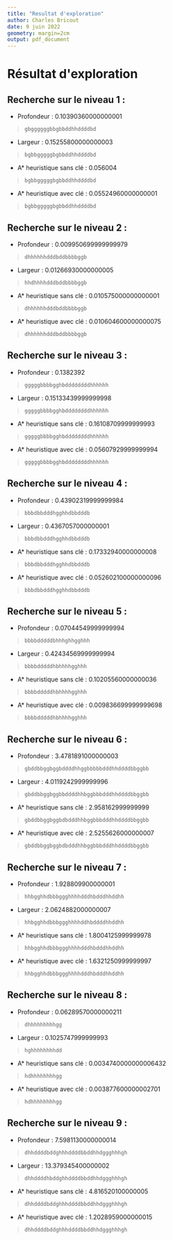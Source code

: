 ```yaml
---
title: "Resultat d'exploration"
author: Charles Bricout
date: 9 juin 2022
geometry: margin=2cm
output: pdf_document
---
```

# Résultat d'exploration

## Recherche sur le niveau 1 :

- Profondeur : 0.10390360000000001
       
> ```gbggggggbbgbbddhhddddbd```

- Largeur :  0.15255800000000003

> ```bgbbgggggbgbbddhhddddbd```

- A* heuristique sans clé :  0.056004

> ```bgbbgggggbgbbddhhddddbd```

- A* heuristique avec clé :  0.05524960000000001

> ```bgbbgggggbgbbddhhddddbd```


## Recherche sur le niveau 2 :

- Profondeur :  0.009950699999999979 

> ```dhhhhhhdddbddbbbbggb```

- Largeur :  0.01266930000000005 

> ```hhdhhhhdddbddbbbbggb```

- A* heuristique sans clé :  0.010575000000000001 

> ```dhhhhhhdddbddbbbbggb```

- A* heuristique avec clé :  0.010604600000000075 

> ```dhhhhhhdddbddbbbbggb```


## Recherche sur le niveau 3 :

- Profondeur :  0.1382392 

> ```gggggbbbbgghbddddddddhhhhhh```

- Largeur :  0.15133439999999998 

> ```gggggbbbbgghbddddddddhhhhhh```

- A* heuristique sans clé :  0.16108709999999993 

> ```gggggbbbbgghbddddddddhhhhhh```

- A* heuristique avec clé :  0.05607929999999994 

> ```gggggbbbbgghbddddddddhhhhhh```


## Recherche sur le niveau 4 :

- Profondeur :  0.43902319999999984 

> ```bbbdbbdddhgghhdbbdddb```

- Largeur :  0.4367057000000001 

> ```bbbdbbdddhgghhdbbdddb```

- A* heuristique sans clé :  0.17332940000000008 

> ```bbbdbbdddhgghhdbbdddb```

- A* heuristique avec clé :  0.052602100000000096 

> ```bbbdbbdddhgghhdbbdddb```

## Recherche sur le niveau 5 :

- Profondeur :  0.07044549999999994 

> ```bbbbdddddbhhhghhgghhh```

- Largeur :  0.42434569999999994 

> ```bbbbdddddhbhhhhgghhh```

- A* heuristique sans clé :  0.10205560000000036 

> ```bbbbdddddhbhhhhgghhh```

- A* heuristique avec clé :  0.009836699999999698 

> ```bbbbdddddhbhhhhgghhh```


## Recherche sur le niveau 6 :

- Profondeur :  3.4781891000000003 

> ```gbddbbggbggbddddhhggbbbbbdddhhddddbbggbb```

- Largeur :  4.0119242999999996 

> ```gbddbbggbggbbddddhhbggbbbdddhhddddbbggbb```

- A* heuristique sans clé :  2.958162999999999

> ```gbddbbggbggbdbdddhhbggbbbdddhhddddbbggbb```

- A* heuristique avec clé :  2.5255626000000007 

> ```gbddbbggbggbdbdddhhbggbbbdddhhddddbbggbb```


## Recherche sur le niveau 7 :

- Profondeur :  1.928809900000001 

> ```hhbgghhdbbbggghhhhdddhbdddhhddhh```

- Largeur :  2.0624882000000007 

> ```hhbgghhdbbbggghhhhddhbddddhhddhh```

- A* heuristique sans clé :  1.8004125999999978 

> ```hhbgghhdbbbggghhhhdddhbdddhhddhh```

- A* heuristique avec clé :  1.6321250999999997 

> ```hhbgghhdbbbggghhhhdddhbdddhhddhh```


## Recherche sur le niveau 8 :

- Profondeur :  0.06289570000000211 

> ```dhhhhhhhhhgg```

- Largeur :  0.1025747999999993 

> ```hghhhhhhhhdd```

- A* heuristique sans clé :  0.0034740000000006432 

> ```hdhhhhhhhhgg```

- A* heuristique avec clé :  0.003877600000002701 

> ```hdhhhhhhhhgg```


## Recherche sur le niveau 9 :

- Profondeur :  7.5981130000000014 

> ```dhhddddbddghhhddddbbddhhdggghhhgh```

- Largeur :  13.379345400000002 

> ```dhhddddhbddghhddddbbddhhdggghhhgh```

- A* heuristique sans clé :  4.816520100000005 

> ```dhhddddbddghhhddddbbddhhdggghhhgh```

- A* heuristique avec clé :  1.2028959000000015 

> ```dhhddddbddghhhddddbbddhhdggghhhgh```

